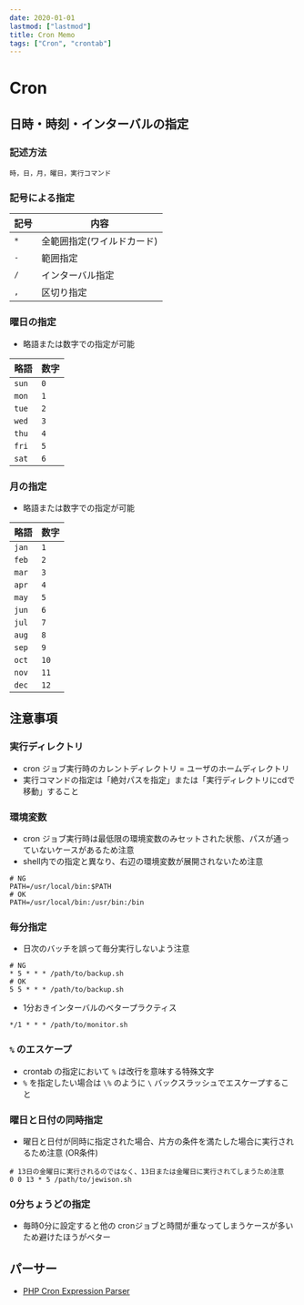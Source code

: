 ```yaml
---
date: 2020-01-01
lastmod: ["lastmod"]
title: Cron Memo
tags: ["Cron", "crontab"]
---
```


# Cron

## 日時・時刻・インターバルの指定

### 記述方法
```
時，日，月，曜日，実行コマンド
```

### 記号による指定
|記号|内容|
|---|---|
|`*`|全範囲指定(ワイルドカード)|
|`-`|範囲指定|
|`/`|インターバル指定|
|`,`|区切り指定|

### 曜日の指定
* 略語または数字での指定が可能

|略語|数字|
|---|---|
|`sun`|`0`|
|`mon`|`1`|
|`tue`|`2`|
|`wed`|`3`|
|`thu`|`4`|
|`fri`|`5`|
|`sat`|`6`|

### 月の指定
* 略語または数字での指定が可能

|略語|数字|
|---|---|
|`jan`|`1`|
|`feb`|`2`|
|`mar`|`3`|
|`apr`|`4`|
|`may`|`5`|
|`jun`|`6`|
|`jul`|`7`|
|`aug`|`8`|
|`sep`|`9`|
|`oct`|`10`|
|`nov`|`11`|
|`dec`|`12`|

## 注意事項
### 実行ディレクトリ
* cron ジョブ実行時のカレントディレクトリ = ユーザのホームディレクトリ
* 実行コマンドの指定は「絶対パスを指定」または「実行ディレクトリにcdで移動」すること

### 環境変数
* cron ジョブ実行時は最低限の環境変数のみセットされた状態、パスが通っていないケースがあるため注意
* shell内での指定と異なり、右辺の環境変数が展開されないため注意

```shell
# NG
PATH=/usr/local/bin:$PATH
# OK
PATH=/usr/local/bin:/usr/bin:/bin
```

### 毎分指定
* 日次のバッチを誤って毎分実行しないよう注意
```shell
# NG
* 5 * * * /path/to/backup.sh
# OK
5 5 * * * /path/to/backup.sh
```

* 1分おきインターバルのベタープラクティス
```shell
*/1 * * * /path/to/monitor.sh
```

### `%` のエスケープ
* crontab の指定において `%` は改行を意味する特殊文字
* `%` を指定したい場合は `\%` のように `\` バックスラッシュでエスケープすること

### 曜日と日付の同時指定
* 曜日と日付が同時に指定された場合、片方の条件を満たした場合に実行されるため注意 (OR条件)

```shell
# 13日の金曜日に実行されるのではなく、13日または金曜日に実行されてしまうため注意
0 0 13 * 5 /path/to/jewison.sh
```

### 0分ちょうどの指定
* 毎時0分に設定すると他の cronジョブと時間が重なってしまうケースが多いため避けたほうがベター


## パーサー
* [PHP Cron Expression Parser](https://github.com/dragonmantank/cron-expression)